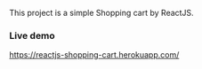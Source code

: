 This project is a simple Shopping cart by ReactJS.
### Live demo
https://reactjs-shopping-cart.herokuapp.com/
